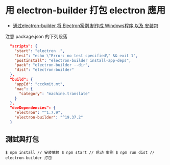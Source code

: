 # 用 electron-builder 打包 electron 應用

* [通过electron-builder 将 Electron案例 制作成 Windows程序 以及 安装包](http://java.ctolib.com/hxiaofeng2016-electron-builder-real.html)

注意 package.json 的下列段落

```json
  "scripts": {
    "start": "electron .",
    "test": "echo \"Error: no test specified\" && exit 1",
    "postinstall": "electron-builder install-app-deps",
    "pack": "electron-builder --dir",
    "dist": "electron-builder"
  },
  "build": {
    "appId": "ccckmit.mt",
    "mac": {
      "category": "machine.translate"
    }
  },
  "devDependencies": {
    "electron": "^1.7.9",
    "electron-builder": "^19.37.2"
  }
```

## 測試與打包

``
$ npm install // 安装依赖
$ npm start // 启动 案例
$ npm run dist // electron-builder 打包
``





